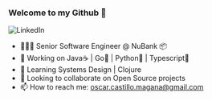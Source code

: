 ### Welcome to my Github 👋

![LinkedIn](https://img.shields.io/badge/LinkedIn-0A66C2?style=for-the-badge&logo=LinkedIn&logoColor=white)

- 👨🏻‍💻 Senior Software Engineer @ NuBank 📦
- 🔭 Working on Java☕ | Go🐹 | Python🐍 | Typescript📝
- 🌱 Learning Systems Design | Clojure
- 🔭 Looking to collaborate on Open Source projects
- 📫 How to reach me: oscar.castillo.magana@gmail.com

<!--
**Osc4ar/Osc4ar** is a ✨ _special_ ✨ repository because its `README.md` (this file) appears on your GitHub profile.

Here are some ideas to get you started:

- 🔭 I’m currently working on ...
- 🌱 I’m currently learning ...
- 👯 I’m looking to collaborate on ...
- 🤔 I’m looking for help with ...
- 💬 Ask me about ...
- 📫 How to reach me: ...
- 😄 Pronouns: ...
- ⚡ Fun fact: ...
-->
